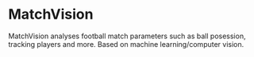 # MatchVision
MatchVision analyses football match parameters such as ball posession, tracking players and more. Based on machine learning/computer vision.
